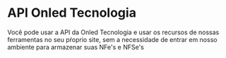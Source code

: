 API Onled Tecnologia 
===

Você pode usar a API da Onled Tecnologia e usar os recursos de nossas ferramentas no seu pŕoprio site, sem a necessidade de entrar em nosso ambiente para armazenar suas NFe's e NFSe's
